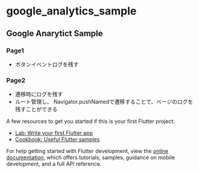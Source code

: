 # google_analytics_sample

## Google Anarytict Sample 

### Page1
- ボタンイベントログを残す

### Page2
- 遷移時にログを残す
- ルート管理し、 Navigator.pushNamedで遷移することで、ページのログを残すことができる

A few resources to get you started if this is your first Flutter project:

- [Lab: Write your first Flutter app](https://docs.flutter.dev/get-started/codelab)
- [Cookbook: Useful Flutter samples](https://docs.flutter.dev/cookbook)

For help getting started with Flutter development, view the
[online documentation](https://docs.flutter.dev/), which offers tutorials,
samples, guidance on mobile development, and a full API reference.
